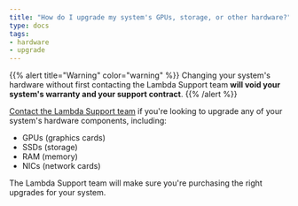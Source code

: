 ```yaml
---
title: "How do I upgrade my system's GPUs, storage, or other hardware?"
type: docs
tags:
- hardware
- upgrade
---
```


{{% alert title="Warning" color="warning" %}}
Changing your system's hardware without first contacting the Lambda Support
team **will void your system's warranty and your support contract**.
{{% /alert %}}

[Contact the Lambda Support team](mailto:support@lambdalabs.com?subject=Hardware%20upgrade)
if you're looking to upgrade any of your system's hardware components,
including:

- GPUs (graphics cards)
- SSDs (storage)
- RAM (memory)
- NICs (network cards)

The Lambda Support team will make sure you're purchasing the right upgrades
for your system.
